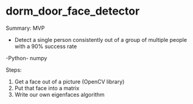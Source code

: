 # dorm_door_face_detector


Summary:
MVP
- Detect a single person consistently out of a group of multiple people with a 90% success rate

-Python-
numpy

Steps:
1. Get a face out of a picture (OpenCV library)
2. Put that face into a matrix
3. Write our own eigenfaces algorithm
